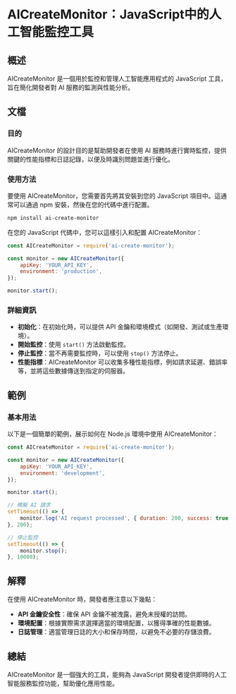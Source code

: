 <!--
Meta Description: # AICreateMonitor：JavaScript中的人工智能監控工具 ## 概述 AICreateMonitor 是一個用於監控和管理人工智能應用程式的 JavaScript 工具，旨在簡化開發者對 AI 服務的監測與性能分析。 ## 文檔 ### 目的 AICreateMonitor 的設...
Meta Keywords: aicreatemonitor, monitor, javascript, const, create
-->

# AICreateMonitor：JavaScript中的人工智能監控工具

## 概述
AICreateMonitor 是一個用於監控和管理人工智能應用程式的 JavaScript 工具，旨在簡化開發者對 AI 服務的監測與性能分析。

## 文檔

### 目的
AICreateMonitor 的設計目的是幫助開發者在使用 AI 服務時進行實時監控，提供關鍵的性能指標和日誌記錄，以便及時識別問題並進行優化。

### 使用方法
要使用 AICreateMonitor，您需要首先將其安裝到您的 JavaScript 項目中。這通常可以通過 npm 安裝，然後在您的代碼中進行配置。

```bash
npm install ai-create-monitor
```

在您的 JavaScript 代碼中，您可以這樣引入和配置 AICreateMonitor：

```javascript
const AICreateMonitor = require('ai-create-monitor');

const monitor = new AICreateMonitor({
    apiKey: 'YOUR_API_KEY',
    environment: 'production',
});

monitor.start();
```

### 詳細資訊
- **初始化**：在初始化時，可以提供 API 金鑰和環境模式（如開發、測試或生產環境）。
- **開始監控**：使用 `start()` 方法啟動監控。
- **停止監控**：當不再需要監控時，可以使用 `stop()` 方法停止。
- **性能指標**：AICreateMonitor 可以收集多種性能指標，例如請求延遲、錯誤率等，並將這些數據傳送到指定的伺服器。

## 範例

### 基本用法
以下是一個簡單的範例，展示如何在 Node.js 環境中使用 AICreateMonitor：

```javascript
const AICreateMonitor = require('ai-create-monitor');

const monitor = new AICreateMonitor({
    apiKey: 'YOUR_API_KEY',
    environment: 'development',
});

monitor.start();

// 模擬 AI 請求
setTimeout(() => {
    monitor.log('AI request processed', { duration: 200, success: true });
}, 200);

// 停止監控
setTimeout(() => {
    monitor.stop();
}, 10000);
```

## 解釋
在使用 AICreateMonitor 時，開發者應注意以下幾點：
- **API 金鑰安全性**：確保 API 金鑰不被洩露，避免未授權的訪問。
- **環境配置**：根據實際需求選擇適當的環境配置，以獲得準確的性能數據。
- **日誌管理**：適當管理日誌的大小和保存時間，以避免不必要的存儲浪費。

## 總結
AICreateMonitor 是一個強大的工具，能夠為 JavaScript 開發者提供即時的人工智能服務監控功能，幫助優化應用性能。